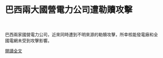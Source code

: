 # 巴西兩大國營電力公司遭勒贖攻擊

<!--more-->
<!--52-->
<br><br/>
巴西兩家國營電力公司，近來同時遭到不明來源的勒贖攻擊，所幸核能發電廠和全國電網未受到攻擊影響。


[閱讀全文](https://www.twcert.org.tw/tw/cp-104-4388-41b7b-1.html)
